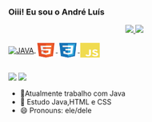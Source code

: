 ### Oiii! Eu sou o André Luís  

<div align="center">
  <a href="https://github.com/andrelmferreira">
  <img height="180em" src="https://github-readme-stats.vercel.app/api?username=andrelmferreira&show_icons=true&theme=dark&include_all_commits=true&count_private=true"/>
 
  <img height="180em" src="https://github-readme-stats.vercel.app/api/top-langs/?username=andrelmferreira&layout=compact&langs_count=7&theme=dark"/>
</div>

  
  
<div style="display: inline_block"><br>
  <img align="center" alt="JAVA" height="70" width="40" src="https://cdn.jsdelivr.net/gh/devicons/devicon/icons/java/java-original-wordmark.svg">
  <img align="center" alt="HTML" height="30" width="40" src="https://raw.githubusercontent.com/devicons/devicon/master/icons/html5/html5-original.svg">
  <img align="center" alt="CSS" height="30" width="40" src="https://raw.githubusercontent.com/devicons/devicon/master/icons/css3/css3-original.svg">
  <img align="center" alt="JavaScript" height="30" width="40" src="https://raw.githubusercontent.com/devicons/devicon/master/icons/javascript/javascript-plain.svg">
</div>
  
##
  
<div>
  <a href="https://www.linkedin.com/in/andré-luis-17401a132" target="_blank"><img src="https://img.shields.io/badge/-LinkedIn-%230077B5?style=for-the-badge&logo=linkedin&logoColor=white" target="_blank"></a> 
 <a href = "mailto:andre.ferreira@compliancesolucoes.com.br"><img src="https://img.shields.io/badge/-Gmail-%23333?style=for-the-badge&logo=gmail&logoColor=white" target="_blank"></a>
  
 
</div>
  
- 🔭Atualmente trabalho com Java
- 🌱 Estudo Java,HTML e CSS
- 😄 Pronouns: ele/dele


